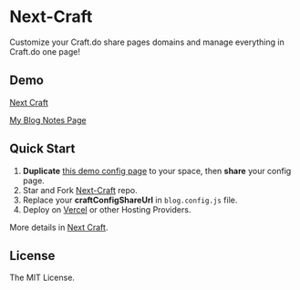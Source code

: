 # Next-Craft

Customize your Craft.do share pages domains and manage everything in Craft.do one page! 

## Demo

[Next Craft](https://next-craft.vercel.app/)

[My Blog Notes Page](https://zuolan.me/notes)

## Quick Start

1. **Duplicate** [this demo config page](https://www.craft.do/s/kQtcWqkv98cHhB) to your space, then **share** your config page.
2. Star and Fork [Next-Craft](https://github.com/izuolan/next-craft) repo.
3. Replace your **craftConfigShareUrl** in `blog.config.js` file.
4. Deploy on [Vercel](https://vercel.com/) or other Hosting Providers.

More details in [Next Craft](https://next-craft.vercel.app/).

## License

The MIT License.
